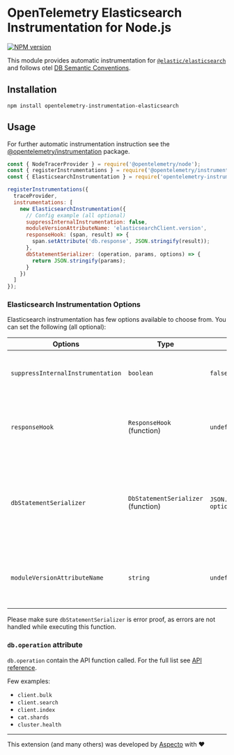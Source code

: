 # OpenTelemetry Elasticsearch Instrumentation for Node.js
[![NPM version](https://img.shields.io/npm/v/opentelemetry-instrumentation-elasticsearch.svg)](https://www.npmjs.com/package/opentelemetry-instrumentation-elasticsearch)

This module provides automatic instrumentation for [`@elastic/elasticsearch`](https://github.com/elastic/elasticsearch-js) and follows otel [DB Semantic Conventions](https://github.com/open-telemetry/opentelemetry-specification/blob/main/specification/trace/semantic_conventions/database.md).  

## Installation

```
npm install opentelemetry-instrumentation-elasticsearch
```

## Usage
For further automatic instrumentation instruction see the [@opentelemetry/instrumentation](https://github.com/open-telemetry/opentelemetry-js/tree/main/packages/opentelemetry-instrumentation) package.

```js
const { NodeTracerProvider } = require('@opentelemetry/node');
const { registerInstrumentations } = require('@opentelemetry/instrumentation');
const { ElasticsearchInstrumentation } = require('opentelemetry-instrumentation-elasticsearch');

registerInstrumentations({
  traceProvider,
  instrumentations: [
    new ElasticsearchInstrumentation({
      // Config example (all optional)
      suppressInternalInstrumentation: false,
      moduleVersionAttributeName: 'elasticsearchClient.version',
      responseHook: (span, result) => {
        span.setAttribute('db.response', JSON.stringify(result));
      },
      dbStatementSerializer: (operation, params, options) => {
        return JSON.stringify(params);
      }
    })
  ]
});
```

### Elasticsearch Instrumentation Options

Elasticsearch instrumentation has few options available to choose from. You can set the following (all optional):

| Options | Type | Default | Description |
| --- | --- | --- | --- |
| `suppressInternalInstrumentation` | `boolean` | `false` | Elasticsearch operation use http/https under the hood. Setting this to true will hide the underlying request spans (if instrumented). |
| `responseHook` | `ResponseHook` (function) | `undefined` | Hook called before response is returned, which allows to add custom attributes to span.<br>Function receive params: `span`<br>`result` (object) |
| `dbStatementSerializer` | `DbStatementSerializer` (function) | `JSON.stringify({params, options})` | Elasticsearch instrumentation will serialize `db.statement` using this function response.<br>Function receive params: `operation` (string)<br>`params` (object)<br>`options` (object)<br>Function response must be a `string`
| `moduleVersionAttributeName` | `string` | `undefined` | If passed, a span attribute will be added to all spans with key of the provided `moduleVersionAttributeName` and value of the `@elastic/elasticsearch` version |

Please make sure `dbStatementSerializer` is error proof, as errors are not handled while executing this function.

### `db.operation` attribute
`db.operation` contain the API function called. 
For the full list see [API reference](https://www.elastic.co/guide/en/elasticsearch/client/javascript-api/current/api-reference.html).

Few examples: 
* `client.bulk`
* `client.search`
* `client.index`
* `cat.shards`
* `cluster.health`

---

This extension (and many others) was developed by [Aspecto](https://www.aspecto.io/) with ❤️
